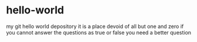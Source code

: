 # hello-world
my git hello world depository
it is a place devoid of all but one and zero
if you cannot answer the questions as true or false you need a better question
